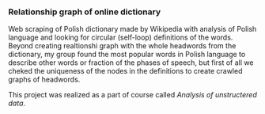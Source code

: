 <h3>Relationship graph of online dictionary</h3> 

Web scraping of Polish dictionary made by Wikipedia with analysis of Polish language and looking for circular (self-loop) definitions of the words. Beyond creating realtionshi graph with the whole headwords from the dictionary, my group found the most popular words in Polish language to describe other words or fraction of the phases of speech, but first of all we cheked the uniqueness of the nodes in the definitions to create crawled graphs of headwords.

This project was realized as a part of course called <i>Analysis of unstructered data</i>.
